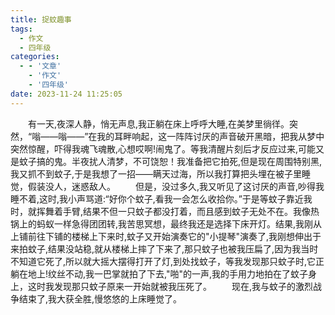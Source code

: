 ```yaml
---
title: 捉蚊趣事
tags:
  - 作文
  - 四年级
categories:
  - - '文章'
    - '作文'
    - '四年级'
date: 2023-11-24 11:25:05
---
```

&emsp;&emsp;有一天,夜深人静，悄无声息,我正躺在床上呼呼大睡,在美梦里徜徉。突然，“嗡——嗡——”在我的耳畔响起，这一阵阵讨厌的声音破开黑暗，把我从梦中突然惊醒，吓得我魂飞魂散,心想哎啊!闹鬼了。等我清醒片刻后才反应过来,可能又是蚊子搞的鬼。半夜扰人清梦，不可饶恕！我准备把它拍死,但是现在周围特别黑,我又抓不到蚊子,于是我想了一招——瞒天过海，所以我打算把头埋在被子里睡觉，假装没人，迷惑敌人。
&emsp;&emsp;但是，没过多久,我又听见了这讨厌的声音,吵得我睡不着,这时,我小声骂道:“好你个蚊子,看我一会怎么收拾你。”于是等蚊子靠近我时，就挥舞着手臂,结果不但一只蚊子都没打着，而且感到蚊子无处不在。我像热锅上的蚂蚁一样急得团团转,我苦思冥想，最终我还是选择下床开灯。结果,我刚从上铺前往下铺的楼梯上下来时,蚊子又开始演奏它的"小提琴"演奏了,我刚想伸出于来拍蚊子,结果没站稳,就从楼梯上摔了下来了,那只蚊子也被我压扁了,因为我当时不知道它死了,所以就大摇大摆得打开了灯,到处找蚊子，等我发现那只蚊子时,它正躺在地上!纹丝不动,我一巴掌就拍了下去,"啪"的一声,我的手用力地拍在了蚊子身上，这时我发现那只蚊子原来一开始就被我压死了。
&emsp;&emsp;现在,我与蚊子的激烈战争结束了,我大获全胜,慢悠悠的上床睡觉了。

